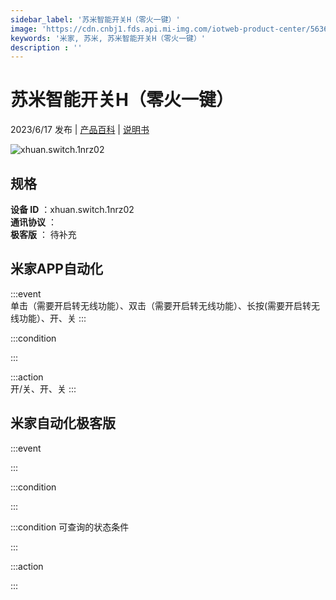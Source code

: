 ```yaml
---
sidebar_label: '苏米智能开关H（零火一键）'
image: 'https://cdn.cnbj1.fds.api.mi-img.com/iotweb-product-center/5636475eb78ac94f260f23db4bf636e5_1684738544357.png?GalaxyAccessKeyId=AKVGLQWBOVIRQ3XLEW&Expires=9223372036854775807&Signature=L1MUOuQlBLp1kH4gjt82uB1h8A4='
keywords: '米家, 苏米, 苏米智能开关H（零火一键）'
description : ''
---
```

# 苏米智能开关H（零火一键）

2023/6/17 发布 | [产品百科](https://home.mi.com/webapp/content/baike/product/index.html?model=xhuan.switch.1nrz02/) | [说明书](https://home.mi.com/views/introduction.html?model=xhuan.switch.1nrz02&region=cn)

![xhuan.switch.1nrz02](https://cdn.cnbj1.fds.api.mi-img.com/iotweb-product-center/5636475eb78ac94f260f23db4bf636e5_1684738544357.png?GalaxyAccessKeyId=AKVGLQWBOVIRQ3XLEW&Expires=9223372036854775807&Signature=L1MUOuQlBLp1kH4gjt82uB1h8A4=)

## 规格  
> 
**设备 ID** ：xhuan.switch.1nrz02  
**通讯协议** ：  
**极客版**  ： 待补充 


## 米家APP自动化  

:::event  
单击（需要开启转无线功能）、双击（需要开启转无线功能）、长按(需要开启转无线功能）、开、关
:::

:::condition  

:::

:::action   
开/关、开、关
:::

## 米家自动化极客版  

:::event  

:::

:::condition  

:::

:::condition 可查询的状态条件  

:::

:::action  

:::

        
